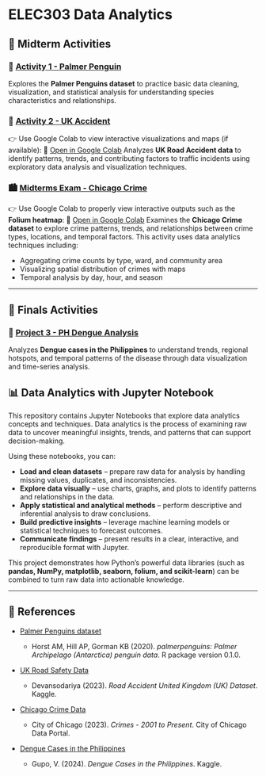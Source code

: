 # ELEC303 Data Analytics

## 📌 Midterm Activities

### 🐧 [Activity 1 - Palmer Penguin](https://github.com/raiahyxs/Data-Analytics/blob/main/ITELEC03/activity%201.ipynb)
Explores the **Palmer Penguins dataset** to practice basic data cleaning, visualization, and statistical analysis for understanding species characteristics and relationships.

### 🛑 [Activity 2 - UK Accident](https://github.com/raiahyxs/Data-Analytics/blob/main/ITELEC03/activity%202.ipynb)
👉 Use Google Colab to view interactive visualizations and maps (if available):
🔗 [Open in Google Colab](https://colab.research.google.com/drive/1bjqU6dTWfeR5mY6nVuapOc29JIm7WNUc?usp=sharing)
Analyzes **UK Road Accident data** to identify patterns, trends, and contributing factors to traffic incidents using exploratory data analysis and visualization techniques.

### 🏙️ [Midterms Exam - Chicago Crime](https://github.com/raiahyxs/Data-Analytics/blob/main/ITELEC03/MIDTERMS%20EXAMS/MIDTERM_EXAM.ipynb)
👉 Use Google Colab to properly view interactive outputs such as the **Folium heatmap**:
🔗 [Open in Google Colab](https://colab.research.google.com/drive/1raNBgLtdxNUYyablbJ5BCgiTDmqK-Jeq?usp=sharing)
Examines the **Chicago Crime dataset** to explore crime patterns, trends, and relationships between crime types, locations, and temporal factors.
This activity uses data analytics techniques including:
- Aggregating crime counts by type, ward, and community area
- Visualizing spatial distribution of crimes with maps
- Temporal analysis by day, hour, and season

---

## 📌 Finals Activities

### 🦟 [Project 3 - PH Dengue Analysis](https://github.com/raiahyxs/Data-Analytics/blob/main/ITELEC03/FINALS-ACTIVITIES/PROJECT3_PH_DENGUE_ANALYSIS.ipynb)
Analyzes **Dengue cases in the Philippines** to understand trends, regional hotspots, and temporal patterns of the disease through data visualization and time-series analysis.

## 📊 Data Analytics with Jupyter Notebook

This repository contains Jupyter Notebooks that explore data analytics concepts and techniques.
Data analytics is the process of examining raw data to uncover meaningful insights, trends, and patterns that can support decision-making.

Using these notebooks, you can:

- **Load and clean datasets** – prepare raw data for analysis by handling missing values, duplicates, and inconsistencies.
- **Explore data visually** – use charts, graphs, and plots to identify patterns and relationships in the data.
- **Apply statistical and analytical methods** – perform descriptive and inferential analysis to draw conclusions.
- **Build predictive insights** – leverage machine learning models or statistical techniques to forecast outcomes.
- **Communicate findings** – present results in a clear, interactive, and reproducible format with Jupyter.

This project demonstrates how Python’s powerful data libraries (such as **pandas, NumPy, matplotlib, seaborn, folium, and scikit-learn**) can be combined to turn raw data into actionable knowledge.

---

## 🔗 References

- [Palmer Penguins dataset](https://allisonhorst.github.io/palmerpenguins/)
  - Horst AM, Hill AP, Gorman KB (2020). *palmerpenguins: Palmer Archipelago (Antarctica) penguin data*. R package version 0.1.0.

- [UK Road Safety Data](https://www.kaggle.com/datasets/devansodariya/road-accident-united-kingdom-uk-dataset)
  - Devansodariya (2023). *Road Accident United Kingdom (UK) Dataset*. Kaggle.

- [Chicago Crime Data](https://data.cityofchicago.org/Public-Safety/Crimes-2001-to-Present/ijzp-q8t2)
  - City of Chicago (2023). *Crimes - 2001 to Present*. City of Chicago Data Portal.

- [Dengue Cases in the Philippines](https://www.kaggle.com/datasets/vincentgupo/dengue-cases-in-the-philippines)
  - Gupo, V. (2024). *Dengue Cases in the Philippines*. Kaggle.
